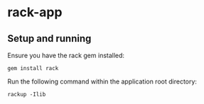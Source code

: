 # rack-app

## Setup and running

Ensure you have the rack gem installed:

```
gem install rack
```

Run the following command within the application root directory:

```
rackup -Ilib
```
